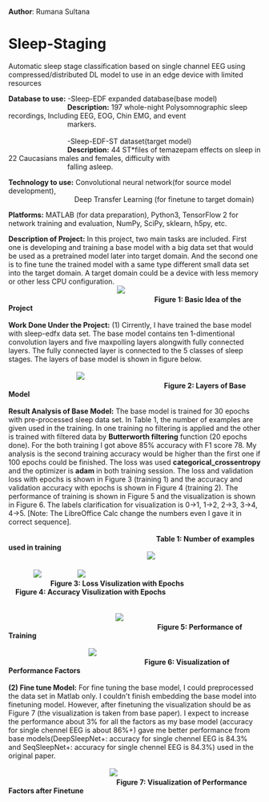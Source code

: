 **Author**: Rumana Sultana
# Sleep-Staging
Automatic sleep stage classification based on single channel EEG using compressed/distributed DL model to use in an edge device with limited resources

**Database to use:** -Sleep-EDF expanded database(base model) <br /> 
&emsp;  &emsp;  &emsp;&emsp;  &emsp;  &emsp;&emsp; **Description:** 197 whole-night Polysomnographic sleep recordings, 
Including EEG, EOG, Chin EMG, and event 
<br />&emsp;  &emsp; &emsp;  &emsp; &emsp;&emsp;  &emsp;markers.<br />
<br />&emsp;  &emsp; &emsp;  &emsp; &emsp;&emsp;  &emsp;-Sleep-EDF-ST dataset(target model)
<br />&emsp;  &emsp; &emsp;  &emsp; &emsp;&emsp;  &emsp;**Description:** 44 ST*files of temazepam effects on sleep in 22 Caucasians males and 	females, difficulty with <br />&emsp;  &emsp; &emsp;  &emsp; &emsp;&emsp;  &emsp;falling asleep.

**Technology to use:**  Convolutional neural network(for source model development), <br />
                        &emsp; &emsp; &emsp; &emsp; &emsp; &emsp;&emsp;&emsp;Deep Transfer Learning (for finetune to target domain) <br />

**Platforms:** MATLAB (for data preparation), Python3, TensorFlow 2 for network training and evaluation, NumPy, SciPy, sklearn, h5py, etc. 

**Description of Project:**  In this project, two main tasks are included. First one is developing and training a base model with a big data set that would be used as a pretrained model later into target domain. And the second one is to fine tune the trained model with a same type different small data set into the target domain. A target domain could be a device with less memory or other less CPU configuration. 
<br />
   &emsp;  &emsp;  &emsp;&emsp; &emsp;  &emsp;  &emsp;&emsp;  &emsp;  &emsp; &emsp;  &emsp;&emsp;<img src="work process1.png">
<br />
&emsp;&emsp;&emsp;&emsp;&emsp;&emsp; &emsp;&emsp;&emsp;&emsp;&emsp;&emsp;&emsp;&emsp;&emsp;&emsp;&emsp; &emsp; &emsp;&emsp;**Figure 1: Basic Idea of the Project** <br />
<br />
**Work Done Under the Project:**  (1) Cirrently, I have trained the base model with sleep-edfx data set. The base model contains ten 1-dimentional convolution layers and five maxpolling layers alongwith fully connected layers. The fully connected layer is connected to the 5 classes of sleep stages. The layers of base model is shown in figure below.<br />
<br />
&emsp;    &emsp;  &emsp;  &emsp;  &emsp;&emsp; &emsp;  &emsp;<img src="New model.png">
<br />
     &emsp;  &emsp;  &emsp;&emsp;  &emsp;  &emsp; &emsp;  &emsp; &emsp;  &emsp;  &emsp; &emsp; &emsp; &emsp; &emsp;&emsp; &emsp; &emsp;**Figure 2: Layers of Base Model**
<br /><br />
**Result Analysis of Base Model:** The base model is trained for 30 epochs with pre-processed sleep data set. In Table 1, the number of examples are given used in the training. In one training no filtering is applied and the other is trained with filtered data by **Butterworth filtering** function (20 epochs done). For the both training I got above 85% accuracy with F1 score 78. My analysis is the second training accuracy would be higher than the first one if 100 epochs could be finished. The loss was used **categorical_crossentropy** and the optimizer is **adam** in both training session. The loss and validation loss with epochs is shown in Figure 3 (training 1) and the accuracy and validation accuracy with epochs is shown in Figure 4 (training 2). The performance of training is shown in Figure 5 and the visualization is shown in Figure 6. The labels clarification for visualization is 0->1, 1->2, 2->3, 3->4, 4->5. [Note: The LibreOffice Calc change the numbers even I gave it in correct sequence].
<br /><br />
&emsp;  &emsp;  &emsp;&emsp;  &emsp;  &emsp;&emsp;  &emsp;  &emsp;&emsp;  &emsp;&emsp;  &emsp;  &emsp;&emsp;&emsp;  &emsp;  &emsp;**Table 1: Number of examples used in training**<br />
&emsp;  &emsp;  &emsp;&emsp;  &emsp;  &emsp;&emsp;  &emsp;  &emsp;&emsp;&emsp;  &emsp;  &emsp;&emsp;&emsp;  &emsp;  &emsp;<img src="Dataset.png">
<br /><br />
&emsp;  &emsp;  &emsp;<img src="loss vs val_loss.png"> &emsp;  &emsp;  &emsp;&emsp; <img src="accuracy1.png"><br />
&emsp;&emsp;&emsp;&emsp;&emsp;&emsp;**Figure 3: Loss Visulization with Epochs** &emsp;&emsp;&emsp;&emsp;&emsp;&emsp; &emsp;&emsp; &emsp; &emsp;**Figure 4: Accuracy Visulization with Epochs**<br />
<br /><br />
&emsp;  &emsp;  &emsp;&emsp;  &emsp;  &emsp;&emsp;&emsp;  &emsp;  &emsp; &emsp;  &emsp;&emsp;<img src="accuracy.png"><br />
&emsp;  &emsp;  &emsp;&emsp;  &emsp;  &emsp;&emsp;&emsp;  &emsp;  &emsp; &emsp;  &emsp;&emsp;&emsp;&emsp;&emsp;&emsp;&emsp;&emsp;**Figure 5: Performance of Training**<br /><br />
&emsp;  &emsp;  &emsp;&emsp;  &emsp;  &emsp;&emsp;&emsp;  &emsp;&emsp;<img src="Graph1.png"><br />
&emsp;  &emsp;  &emsp;&emsp;  &emsp;  &emsp;&emsp;&emsp;  &emsp;&emsp;&emsp;&emsp;&emsp;&emsp;&emsp;&emsp;&emsp;&emsp;**Figure 6: Visualization of Performance Factors**<br /><br />
**(2) Fine tune Model:** For fine tuning the base model, I could preprocessed the data set in Matlab only. I couldn't finish embedding the base model into finetuning model. However, after finetuning the visualization should be as Figure 7 (the visualization is taken from base paper). I expect to increase the performance about 3% for all the factors as my base model (accuracy for single chennel EEG is about 86%+) gave me better performance from base models(DeepSleepNet+: accuracy for single chennel EEG is 84.3% and SeqSleepNet+: accuracy for single chennel EEG is 84.3%) used in the original paper.
<br /><br />
&emsp;  &emsp;  &emsp;&emsp;  &emsp;  &emsp;&emsp;&emsp;  &emsp;&emsp;&emsp;&emsp;&emsp;<img src="transfer.png"><br />
&emsp;  &emsp;  &emsp;&emsp;  &emsp;  &emsp;&emsp;&emsp;  &emsp;&emsp;&emsp;&emsp;&emsp;&emsp;**Figure 7: Visualization of Performance Factors after Finetune**<br /><br />

